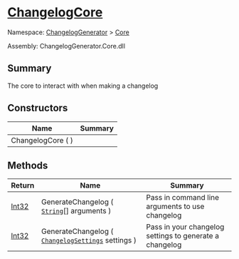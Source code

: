 # [ChangelogCore](./ChangelogCore.md)

Namespace: [ChangelogGenerator]() > [Core](./README.md)

Assembly: ChangelogGenerator.Core.dll

## Summary
The core to interact with when making a changelog

## Constructors

| Name | Summary | 
| --- | --- | 
| ChangelogCore (  ) |  | 


## Methods

| Return | Name | Summary | 
| --- | --- | --- | 
| [Int32](https://docs.microsoft.com/en-us/dotnet/api/System.Int32) | GenerateChangelog ( [`String`](https://docs.microsoft.com/en-us/dotnet/api/System.String)[] arguments ) | Pass in command line arguments to use changelog | 
| [Int32](https://docs.microsoft.com/en-us/dotnet/api/System.Int32) | GenerateChangelog ( [`ChangelogSettings`](./Settings/ChangelogSettings.md) settings ) | Pass in your changelog settings to generate a changelog | 


